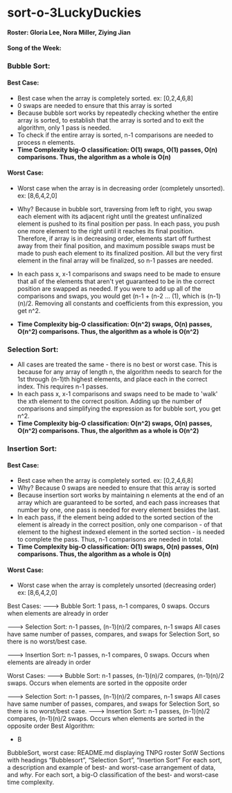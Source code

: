 # sort-o-3LuckyDuckies

#### Roster: Gloria Lee, Nora Miller, Ziying Jian
#### Song of the Week:

### Bubble Sort:
#### Best Case:
* Best case when the array is completely sorted. ex: [0,2,4,6,8]
* 0 swaps are needed to ensure that this array is sorted
* Because bubble sort works by repeatedly checking whether the entire array is sorted, to establish that the array is sorted and to exit the algorithm, only 1 pass is needed.
* To check if the entire array is sorted, n-1 comparisons are needed to process n elements.
* **Time Complexity big-O classification: O(1) swaps, O(1) passes, O(n) comparisons. Thus, the algorithm as a whole is O(n)**


#### Worst Case:
* Worst case when the array is in decreasing order (completely unsorted). ex: [8,6,4,2,0]

* Why? Because in bubble sort, traversing from left to right, you swap each element with its adjacent right until the greatest unfinalized element is pushed to its final position per pass. In each pass, you push one more element to the right until it reaches its final position. Therefore, if array is in decreasing order, elements start off furthest away from their final position, and maximum possible swaps must be made to push each element to its finalized position. All but the very first element in the final array will be finalized, so n-1 passes are needed.

* In each pass x, x-1 comparisons and swaps need to be made to ensure that all of the elements that aren't yet guaranteed to be in the correct position are swapped as needed. If you were to add up all of the comparisons and swaps, you would get (n-1 + (n-2 ... (1), which is (n-1)(n)/2. Removing all constants and coefficients from this expression, you get n^2.
* **Time Complexity big-O classification: O(n^2) swaps, O(n) passes, O(n^2) comparisons. Thus, the algorithm as a whole is O(n^2)**

### Selection Sort:

* All cases are treated the same - there is no best or worst case. This is because for any array of length n, the algorithm needs to search for the 1st through (n-1)th highest elements, and place each in the correct index. This requires n-1 passes.
* In each pass x, x-1 comparisons and swaps need to be made to 'walk' the xth element to the correct position. Adding up the number of comparisons and simplifying the expression as for bubble sort, you get n^2.
* **Time Complexity big-O classification: O(n^2) swaps, O(n) passes, O(n^2) comparisons. Thus, the algorithm as a whole is O(n^2)**

### Insertion Sort:
#### Best Case:
* Best case when the array is completely sorted. ex: [0,2,4,6,8]
* Why? Because 0 swaps are needed to ensure that this array is sorted
* Because insertion sort works by maintaining n elements at the end of an array which are guaranteed to be sorted, and each pass increases that number by one, one pass is needed for every element besides the last.
* In each pass, if the element being added to the sorted section of the element is already in the correct position, only one comparison - of that element to the highest indexed element in the sorted section - is needed to complete the pass. Thus, n-1 comparisons are needed in total.
* **Time Complexity big-O classification: O(1) swaps, O(n) passes, O(n) comparisons. Thus, the algorithm as a whole is O(n)**

#### Worst Case:
* Worst case when the array is completely unsorted (decreasing order) ex: [8,6,4,2,0]



Best Cases:
 ---> Bubble Sort: 1 pass, n-1 compares, 0 swaps. Occurs when elements are already in order

 ---> Selection Sort: n-1 passes, (n-1)(n)/2 compares, n-1 swaps
      All cases have same number of passes, compares, and swaps for Selection Sort, so there is no worst/best case.

 ---> Insertion Sort: n-1 passes, n-1 compares, 0 swaps. Occurs when elements are already in order


Worst Cases:
---> Bubble Sort:  n-1 passes, (n-1)(n)/2 compares, (n-1)(n)/2 swaps. Occurs when elements are sorted in the opposite order

---> Selection Sort: n-1 passes, (n-1)(n)/2 compares, n-1 swaps
    All cases have same number of passes, compares, and swaps for Selection Sort, so there is no worst/best case.
---> Insertion Sort: n-1 passes, (n-1)(n)/2 compares, (n-1)(n)/2 swaps. Occurs when elements are sorted in the opposite order
Best Algorithm:
  - B

BubbleSort, worst case:
README.md displaying
TNPG
roster
SotW
Sections with headings “Bubblesort”, “Selection Sort”, “Insertion Sort”
For each sort, a description and example of best- and worst-case arrangement of data, and *why*.
For each sort, a big-O classification of the best- and worst-case time complexity.
